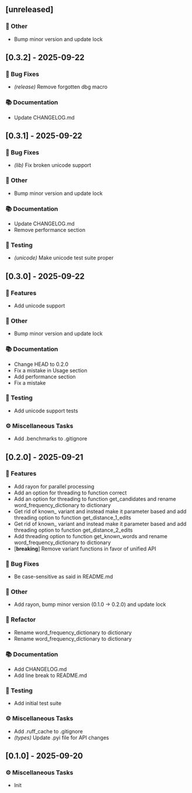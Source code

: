 ## [unreleased]

### 💼 Other

- Bump minor version and update lock
## [0.3.2] - 2025-09-22

### 🐛 Bug Fixes

- *(release)* Remove forgotten dbg macro

### 📚 Documentation

- Update CHANGELOG.md
## [0.3.1] - 2025-09-22

### 🐛 Bug Fixes

- *(lib)* Fix broken unicode support

### 💼 Other

- Bump minor version and update lock

### 📚 Documentation

- Update CHANGELOG.md
- Remove performance section

### 🧪 Testing

- *(unicode)* Make unicode test suite proper
## [0.3.0] - 2025-09-22

### 🚀 Features

- Add unicode support

### 💼 Other

- Bump minor version and update lock

### 📚 Documentation

- Change HEAD to 0.2.0
- Fix a mistake in Usage section
- Add performance section
- Fix a mistake

### 🧪 Testing

- Add unicode support tests

### ⚙️ Miscellaneous Tasks

- Add .benchmarks to .gitignore
## [0.2.0] - 2025-09-21

### 🚀 Features

- Add rayon for parallel processing
- Add an option for threading to function correct
- Add an option for threading to function get_candidates and rename word_frequency_dictionary to dictionary
- Get rid of known_ variant and instead make it parameter based and add threading option to function get_distance_1_edits
- Get rid of known_ variant and instead make it parameter based and add threading option to function get_distance_2_edits
- Add threading option to function get_known_words and rename word_frequency_dictionary to dictionary
- [**breaking**] Remove variant functions in favor of unified API

### 🐛 Bug Fixes

- Be case-sensitive as said in README.md

### 💼 Other

- Add rayon, bump minor version (0.1.0 -> 0.2.0) and update lock

### 🚜 Refactor

- Rename word_frequency_dictionary to dictionary
- Rename word_frequency_dictionary to dictionary

### 📚 Documentation

- Add CHANGELOG.md
- Add line break to README.md

### 🧪 Testing

- Add initial test suite

### ⚙️ Miscellaneous Tasks

- Add .ruff_cache to .gitignore
- *(types)* Update .pyi file for API changes
## [0.1.0] - 2025-09-20

### ⚙️ Miscellaneous Tasks

- Init
